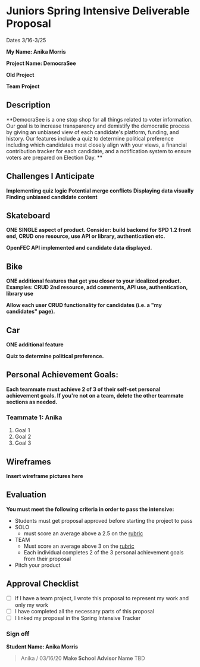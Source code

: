 # Juniors Spring Intensive Deliverable Proposal

Dates 3/16-3/25

**My Name: Anika Morris** 


**Project Name: DemocraSee** 


**Old Project**


**Team Project**


## Description

**DemocraSee is a one stop shop for all things related to voter information. Our goal is to increase transparency and demistify the democratic process by giving an unbiased view of each candidate's platform, funding, and history. Our features include a quiz to determine political preference including which candidates most closely align with your views, a financial contribution tracker for each candidate, and a notification system to ensure voters are prepared on Election Day. **

## Challenges I Anticipate

**Implementing quiz logic**
**Potential merge conflicts**
**Displaying data visually**
**Finding unbiased candidate content**

## Skateboard

**ONE SINGLE aspect of product. Consider: build backend for SPD 1.2 front end, CRUD one resource, use API or library, authentication etc.**

**OpenFEC API implemented and candidate data displayed.** 

## Bike
**ONE additional features that get you closer to your idealized product. Examples: CRUD 2nd resource, add comments, API use, authentication, library use** 

**Allow each user CRUD functionality for candidates (i.e. a "my candidates" page).** 

## Car
**ONE additional feature** 

**Quiz to determine political preference.**

## Personal Achievement Goals:

**Each teammate must achieve 2 of 3 of their self-set personal achievement goals. If you're not on a team, delete the other teammate sections as needed.**

### Teammate 1: Anika

1. Goal 1
1. Goal 2
1. Goal 3


## Wireframes

**Insert wireframe pictures here**


## Evaluation

**You must meet the following criteria in order to pass the intensive:**

- Students must get proposal approved before starting the project to pass
- SOLO 
    - must score an average above a 2.5 on the [rubric]
- TEAM 
    - Must score an average above 3 on the [rubric]
    - Each individual completes 2 of the 3 personal achievement goals from their proposal
- Pitch your product

[rubric]:https://docs.google.com/document/d/1IOQDmohLBEBT-hyr-2vgw1mbZUNsq3fHxVfH0oRmVt0/edit


## Approval Checklist
- [ ] If I have a team project, I wrote this proposal to represent my work and only my work
- [ ] I have completed all the necessary parts of this proposal
- [ ] I linked my proposal in the Spring Intensive Tracker

### Sign off

**Student Name: Anika Morris**                
> Anika / 03/16/20
**Make School Advisor Name**
> TBD
